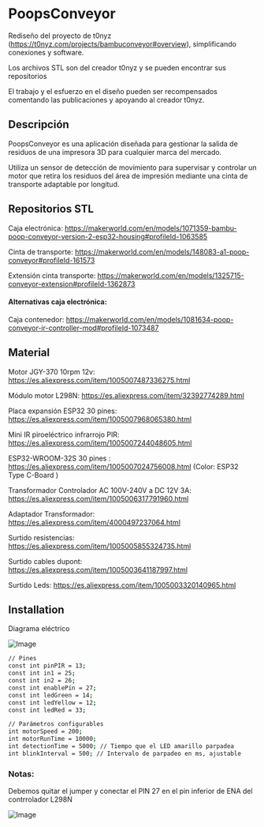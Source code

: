 
# PoopsConveyor

Rediseño del proyecto de t0nyz (https://t0nyz.com/projects/bambuconveyor#overview), simplificando conexiones y software.

Los archivos STL son del creador t0nyz y se pueden encontrar sus repositorios

El trabajo y el esfuerzo en el diseño pueden ser recompensados comentando las publicaciones y apoyando al creador t0nyz.

## Descripción

PoopsConveyor es una aplicación diseñada para gestionar la salida de residuos de una impresora 3D para cualquier marca del mercado. 

Utiliza un sensor de detección de movimiento para supervisar  y controlar un motor que retira los residuos del área de impresión mediante una cinta de transporte adaptable por longitud.
## Repositorios STL

Caja electrónica: https://makerworld.com/en/models/1071359-bambu-poop-conveyor-version-2-esp32-housing#profileId-1063585

Cinta de transporte: https://makerworld.com/en/models/148083-a1-poop-conveyor#profileId-161573

Extensión cinta transporte: https://makerworld.com/en/models/1325715-conveyor-extension#profileId-1362873

#### Alternativas caja electrónica:

Caja contenedor:  https://makerworld.com/en/models/1081634-poop-conveyor-ir-controller-mod#profileId-1073487
## Material

Motor JGY-370 10rpm 12v: https://es.aliexpress.com/item/1005007487336275.html

Módulo motor L298N: https://es.aliexpress.com/item/32392774289.html

Placa expansión ESP32 30 pines: https://es.aliexpress.com/item/1005007968065380.html

Mini IR piroeléctrico infrarrojo PIR: https://es.aliexpress.com/item/1005007244048605.html

ESP32-WROOM-32S 30 pines : https://es.aliexpress.com/item/1005007024756008.html (Color: ESP32 Type C-Board
)

Transformador Controlador AC 100V-240V a DC 12V 3A: https://es.aliexpress.com/item/1005006317791960.html

Adaptador Transformador: https://es.aliexpress.com/item/4000497237064.html

Surtido resistencias: https://es.aliexpress.com/item/1005005855324735.html

Surtido cables dupont: https://es.aliexpress.com/item/1005003641187997.html

Surtido Leds: https://es.aliexpress.com/item/1005003320140965.html
## Installation

Diagrama eléctrico

![Image](https://github.com/user-attachments/assets/93832fed-541b-4cfe-b708-b0ecaa462fda)

```bash
// Pines
const int pinPIR = 13;
const int in1 = 25;
const int in2 = 26;
const int enablePin = 27;
const int ledGreen = 14;
const int ledYellow = 12;
const int ledRed = 33;

// Parámetros configurables
int motorSpeed = 200;
int motorRunTime = 10000;
int detectionTime = 5000; // Tiempo que el LED amarillo parpadea
int blinkInterval = 500; // Intervalo de parpadeo en ms, ajustable

```

### Notas:

Debemos quitar el jumper y conectar el PIN 27 en el pin inferior de ENA del contrrolador L298N

![Image](https://github.com/user-attachments/assets/6b0e0359-a1bc-4545-ad84-fb2133925c1b)
